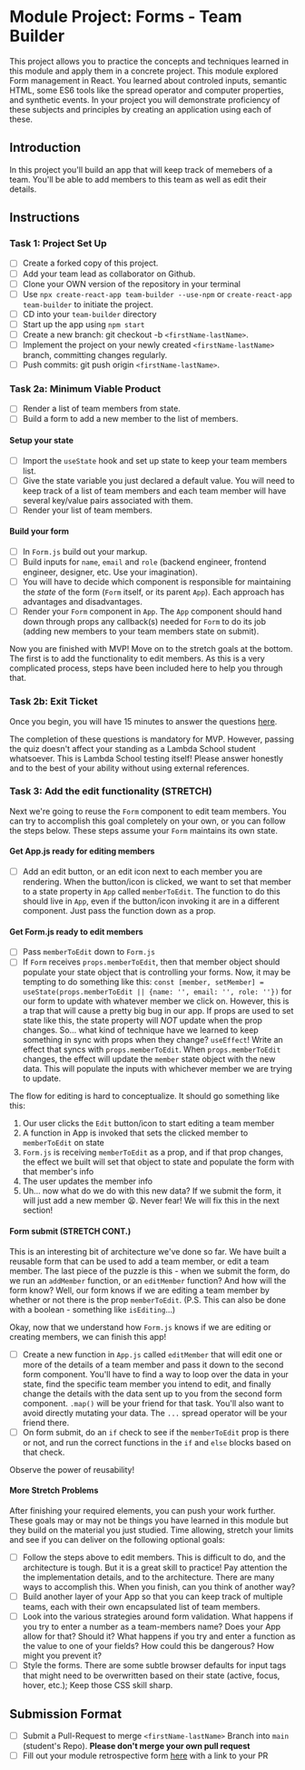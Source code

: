 # Module Project: Forms - Team Builder

This project allows you to practice the concepts and techniques learned in this module and apply them in a concrete project. This module explored Form management in React. You learned about controled inputs, semantic HTML, some ES6 tools like the spread operator and computer properties, and synthetic events. In your project you will demonstrate proficiency of these subjects and principles by creating an application using each of these.

## Introduction

In this project you'll build an app that will keep track of memebers of a team. You'll be able to add members to this team as well as edit their details.

## Instructions

### Task 1: Project Set Up

- [ ] Create a forked copy of this project.
- [ ] Add your team lead as collaborator on Github.
- [ ] Clone your OWN version of the repository in your terminal
- [ ] Use `npx create-react-app team-builder --use-npm` or `create-react-app team-builder` to initiate the project.
- [ ] CD into your `team-builder` directory
- [ ] Start up the app using `npm start`
- [ ] Create a new branch: git checkout -b `<firstName-lastName>`.
- [ ] Implement the project on your newly created `<firstName-lastName>` branch, committing changes regularly.
- [ ] Push commits: git push origin `<firstName-lastName>`.

### Task 2a: Minimum Viable Product

- [ ] Render a list of team members from state.
- [ ] Build a form to add a new member to the list of members.

#### Setup your state

- [ ] Import the `useState` hook and set up state to keep your team members list.
- [ ] Give the state variable you just declared a default value. You will need to keep track of a list of team members and each team member will have several key/value pairs associated with them.
- [ ] Render your list of team members.

#### Build your form

- [ ] In `Form.js` build out your markup.
- [ ] Build inputs for `name`, `email` and `role` (backend engineer, frontend engineer, designer, etc. Use your imagination).
- [ ] You will have to decide which component is responsible for maintaining the _state_ of the form (`Form` itself, or its parent `App`). Each approach has advantages and disadvantages.
- [ ] Render your `Form` component in `App`. The `App` component should hand down through props any callback(s) needed for `Form` to do its job (adding new members to your team members state on submit).

Now you are finished with MVP! Move on to the stretch goals at the bottom. The first is to add the functionality to edit members. As this is a very complicated process, steps have been included here to help you through that.

### Task 2b: Exit Ticket

Once you begin, you will have 15 minutes to answer the questions [here](https://app.codesignal.com/public-test/sWqBFjaYTdNm4wbjZ/qSjimc6Js9MnbZ).

The completion of these questions is mandatory for MVP. However, passing the quiz doesn't affect your standing as a Lambda School student whatsoever. This is Lambda School testing itself! Please answer honestly and to the best of your ability without using external references.


### Task 3: Add the edit functionality (STRETCH)

Next we're going to reuse the `Form` component to edit team members. You can try to accomplish this goal completely on your own, or you can follow the steps below. These steps assume your `Form` maintains its own state.

#### Get App.js ready for editing members

- [ ] Add an edit button, or an edit icon next to each member you are rendering. When the button/icon is clicked, we want to set that member to a state property in `App` called `memberToEdit`. The function to do this should live in `App`, even if the button/icon invoking it are in a different component. Just pass the function down as a prop.

#### Get Form.js ready to edit members

- [ ] Pass `memberToEdit` down to `Form.js`
- [ ] If `Form` receives `props.memberToEdit`, then that member object should populate your state object that is controlling your forms. Now, it may be tempting to do something like this: `const [member, setMember] = useState(props.memberToEdit || {name: '', email: '', role: ''})` for our form to update with whatever member we click on. However, this is a trap that will cause a pretty big bug in our app. If props are used to set state like this, the state property will _NOT_ update when the prop changes. So... what kind of technique have we learned to keep something in sync with props when they change? `useEffect`! Write an effect that syncs with `props.memberToEdit`. When `props.memberToEdit` changes, the effect will update the `member` state object with the new data. This will populate the inputs with whichever member we are trying to update.

The flow for editing is hard to conceptualize. It should go something like this:

1. Our user clicks the `Edit` button/icon to start editing a team member
1. A function in App is invoked that sets the clicked member to `memberToEdit` on state
1. `Form.js` is receiving `memberToEdit` as a prop, and if that prop changes, the effect we built will set that object to state and populate the form with that member's info
1. The user updates the member info
1. Uh... now what do we do with this new data? If we submit the form, it will just add a new member 😫. Never fear! We will fix this in the next section!

#### Form submit (STRETCH CONT.)

This is an interesting bit of architecture we've done so far. We have built a reusable form that can be used to add a team member, or edit a team member. The last piece of the puzzle is this - when we submit the form, do we run an `addMember` function, or an `editMember` function? And how will the form know? Well, our form knows if we are editing a team member by whether or not there is the prop `memberToEdit`. (P.S. This can also be done with a boolean - something like `isEditing`...)

Okay, now that we understand how `Form.js` knows if we are editing or creating members, we can finish this app!

- [ ] Create a new function in `App.js` called `editMember` that will edit one or more of the details of a team member and pass it down to the second form component. You'll have to find a way to loop over the data in your state, find the specific team member you intend to edit, and finally change the details with the data sent up to you from the second form component. `.map()` will be your friend for that task. You'll also want to avoid directly mutating your data. The `...` spread operator will be your friend there.
- [ ] On form submit, do an `if` check to see if the `memberToEdit` prop is there or not, and run the correct functions in the `if` and `else` blocks based on that check.

Observe the power of reusability!

#### More Stretch Problems

After finishing your required elements, you can push your work further. These goals may or may not be things you have learned in this module but they build on the material you just studied. Time allowing, stretch your limits and see if you can deliver on the following optional goals:

- [ ] Follow the steps above to edit members. This is difficult to do, and the architecture is tough. But it is a great skill to practice! Pay attention the the implementation details, and to the architecture. There are many ways to accomplish this. When you finish, can you think of another way?
- [ ] Build another layer of your App so that you can keep track of multiple teams, each with their own encapsulated list of team members.
- [ ] Look into the various strategies around form validation. What happens if you try to enter a number as a team-members name? Does your App allow for that? Should it? What happens if you try and enter a function as the value to one of your fields? How could this be dangerous? How might you prevent it?
- [ ] Style the forms. There are some subtle browser defaults for input tags that might need to be overwritten based on their state (active, focus, hover, etc.); Keep those CSS skill sharp.

## Submission Format

* [ ] Submit a Pull-Request to merge `<firstName-lastName>` Branch into `main` (student's  Repo). **Please don't merge your own pull request**
* [ ] Fill out your module retrospective form [here](https://forms.lambdaschool.com/module-retrospective) with a link to your PR
